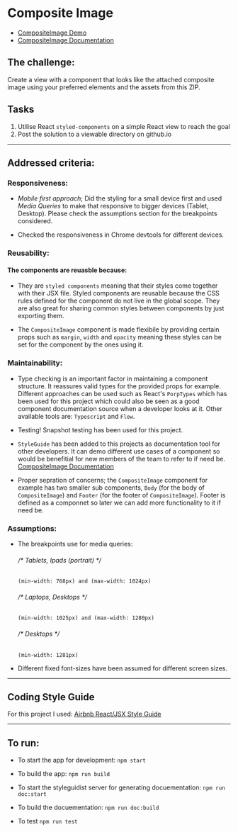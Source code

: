 # Composite Image
* [CompositeImage Demo](https://nesamouzehkesh.github.io/)
* [CompositeImage Documentation](https://nesamouzehkesh.github.io/styleguide)

## The challenge:
Create a view with a component that looks like the attached composite image using your preferred elements and the assets from this ZIP.

## Tasks
1. Utilise React `styled-components` on a simple React view to reach the goal
1. Post the solution to a viewable directory on github.io

---

## Addressed criteria:

### Responsiveness:

*	*Mobile first approach*; Did the styling for a small device first and used *Media Queries* to make that responsive to bigger devices (Tablet, Desktop). Please check the assumptions section for the breakpoints considered. 

* Checked the responsiveness in Chrome devtools for different devices. 


### Reusability:
#### The components are reuasble because:

* They are `styled components` meaning that their styles come together with their JSX file. Styled components are reusable because the CSS rules defined for the component do not live in the global scope. They are also great for sharing common styles between components by just exporting them.

* The `CompositeImage` component is made flexibile by providing certain props such as `margin`, `width` and `opacity` meaning these styles can be set for the component by the ones using it.


### Maintainability: 
	
* Type checking is an important factor in maintaining a component structure. It reassures valid types for the provided props for example. Different approaches can be used such as React's `PorpTypes` which has been used for this project which could also be seen as a good component documentation source when a developer looks at it. Other available tools are: `Typescript` and `Flow`. 

* Testing! Snapshot testing has been used for this project. 

* `StyleGuide` has been added to this projects as documentation tool for other developers. It can demo different use cases of a component so would be benefitial for new members of the team to refer to if need be. 
[CompositeImage Documentation](https://nesamouzehkesh.github.io/styleguide)

* Proper sepration of concerns; the `CompositeImage` component for example has two smaller sub components, `Body` (for the body of `CompositeImage`) and `Footer` (for the footer of `CompositeImage`). Footer is defined as a componnet so later we can add more functionality to it if need be. 


### Assumptions: 
 
* The breakpoints use for media queries: 

	###### /* Tablets, Ipads (portrait) */
  `(min-width: 768px) and (max-width: 1024px)`

	###### /* Laptops, Desktops */
  `(min-width: 1025px) and (max-width: 1280px)`

	###### /* Desktops */
  `(min-width: 1281px)`

* Different fixed font-sizes have been assumed for different screen sizes. 

---

## Coding Style Guide
For this project I used: [Airbnb React/JSX Style Guide](https://github.com/airbnb/javascript/tree/master/react)

---

## To run:

* To start the app for development: `npm start`

* To build the app: `npm run build`

* To start the styleguidist server for generating docuementation: `npm run doc:start`

* To build the docuementation: `npm run doc:build`

* To test `npm run test`
